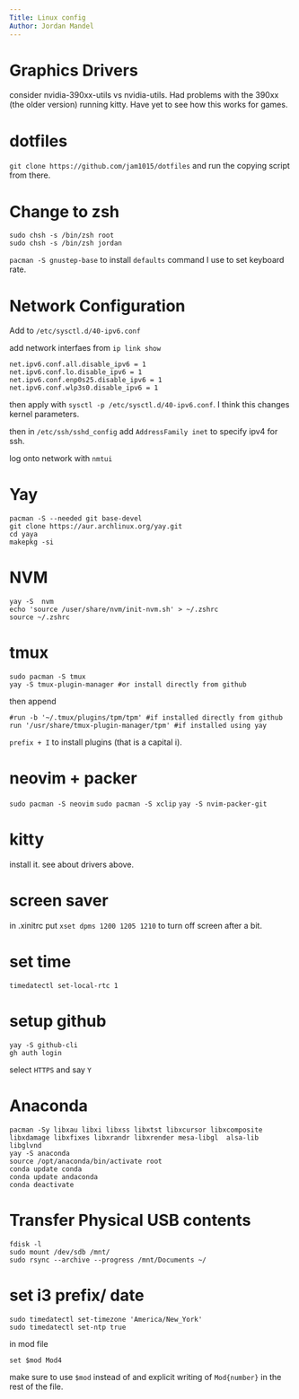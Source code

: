 ```yaml
---
Title: Linux config
Author: Jordan Mandel
---
```


# Graphics Drivers

consider nvidia-390xx-utils vs nvidia-utils.  Had problems with the 390xx (the older version) running kitty. Have yet to see how this works for games.

# dotfiles

`git clone https://github.com/jam1015/dotfiles` and run the copying script from there.

# Change to zsh

```
sudo chsh -s /bin/zsh root
sudo chsh -s /bin/zsh jordan
```
`pacman -S gnustep-base` to install `defaults` command I use to set keyboard rate.

# Network Configuration
Add to `/etc/sysctl.d/40-ipv6.conf`

add network interfaes from `ip link show`

```
net.ipv6.conf.all.disable_ipv6 = 1
net.ipv6.conf.lo.disable_ipv6 = 1
net.ipv6.conf.enp0s25.disable_ipv6 = 1
net.ipv6.conf.wlp3s0.disable_ipv6 = 1
```


then apply with `sysctl -p /etc/sysctl.d/40-ipv6.conf`. I think this changes kernel parameters.

then in `/etc/ssh/sshd_config` add `AddressFamily inet` to specify ipv4 for ssh.

log onto network with `nmtui`

# Yay

```
pacman -S --needed git base-devel
git clone https://aur.archlinux.org/yay.git
cd yaya
makepkg -si
```

# NVM

```
yay -S  nvm
echo 'source /user/share/nvm/init-nvm.sh' > ~/.zshrc
source ~/.zshrc
```

# tmux

```
sudo pacman -S tmux
yay -S tmux-plugin-manager #or install directly from github
```
then append

```
#run -b '~/.tmux/plugins/tpm/tpm' #if installed directly from github
run '/usr/share/tmux-plugin-manager/tpm' #if installed using yay
```

`prefix + I` to install plugins (that is a capital i).

# neovim + packer

`sudo pacman -S neovim`
`sudo pacman -S xclip`
`yay -S nvim-packer-git`


# kitty
install it. see about drivers above.

# screen saver
in .xinitrc put 
`xset dpms 1200 1205 1210` to turn off screen  after a bit.


# set time
`timedatectl set-local-rtc 1`

# setup github
```
yay -S github-cli
gh auth login
```
select `HTTPS` and say `Y`

# Anaconda

```
pacman -Sy libxau libxi libxss libxtst libxcursor libxcomposite libxdamage libxfixes libxrandr libxrender mesa-libgl  alsa-lib libglvnd
yay -S anaconda
source /opt/anaconda/bin/activate root
conda update conda
conda update andaconda
conda deactivate
```

# Transfer Physical USB contents

```
fdisk -l
sudo mount /dev/sdb /mnt/
sudo rsync --archive --progress /mnt/Documents ~/

```

# set i3 prefix/ date

```
sudo timedatectl set-timezone 'America/New_York'
sudo timedatectl set-ntp true
```
in mod file

```
set $mod Mod4
```

make sure to use `$mod` instead of and explicit writing of `Mod{number}` in the rest of the file. 
